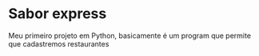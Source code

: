  <h1>Sabor express</h1>
 <p>Meu primeiro projeto em Python, basicamente é um program que permite que cadastremos restaurantes</p>
